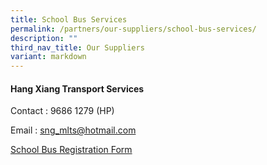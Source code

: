 ```yaml
---
title: School Bus Services
permalink: /partners/our-suppliers/school-bus-services/
description: ""
third_nav_title: Our Suppliers
variant: markdown
---
```

<h4><strong>Hang Xiang Transport Services</strong></h4>
<p>Contact : 9686 1279 (HP)</p>
<p>Email : <a href="mailto:sng_mlts@hotmail.com">sng_mlts@hotmail.com</a></p>

<p><a href="https://www.sengkanggreenpri.moe.edu.sg/files/SKG_Forms/Bus_registration_forms_2025.pdf">School Bus Registration Form</a></p>